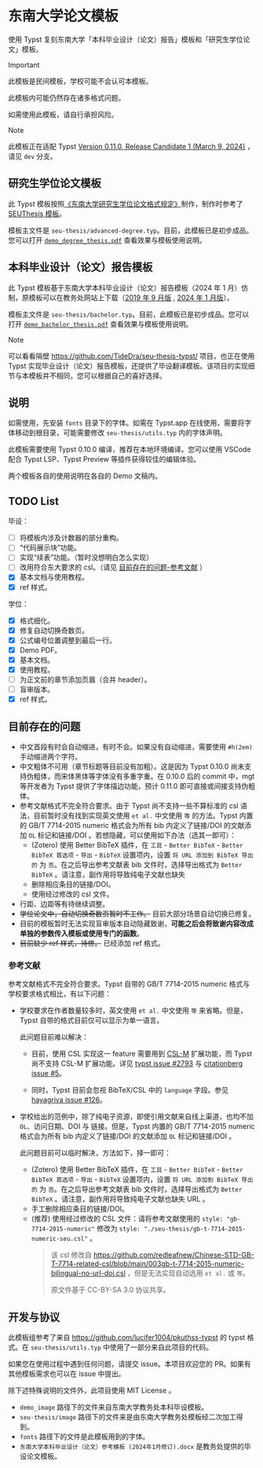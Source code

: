 # 东南大学论文模板

使用 Typst 复刻东南大学「本科毕业设计（论文）报告」模板和「研究生学位论文」模板。

> [!IMPORTANT]
>
> 此模板是民间模板，学校可能不会认可本模板。
>
> 此模板内可能仍然存在诸多格式问题。
>
> 如需使用此模板，请自行承担风险。

> [!NOTE]
>
> 此模板正在适配 Typst [Version 0.11.0, Release Candidate 1 (March 9, 2024)](https://github.com/typst/typst/releases/tag/v0.11.0-rc1) ，请见 `dev` 分支。

## 研究生学位论文模板

此 Typst 模板按照[《东南大学研究生学位论文格式规定》](https://seugs.seu.edu.cn/_upload/article/files/5d/c2/abe9785f44c8b3ea4823f14bfb92/cd829a73-1b86-400d-9bce-2c4b4fdb85b7.pdf)制作，制作时参考了 [SEUThesis 模板](https://ctan.math.utah.edu/ctan/tex-archive/macros/latex/contrib/seuthesis/seuthesis.pdf)。

模板主文件是 `seu-thesis/advanced-degree.typ`。目前，此模板已是初步成品。您可以打开 [`demo_degree_thesis.pdf`](./demo_degree_thesis.pdf) 查看效果与模板使用说明。

## 本科毕业设计（论文）报告模板

此 Typst 模板基于东南大学本科毕业设计（论文）报告模板（2024 年 1 月）仿制，原模板可以在教务处网站上下载（[2019 年 9 月版](https://jwc.seu.edu.cn/2021/1108/c21686a389963/page.htm) , [2024 年 1 月版](https://jwc.seu.edu.cn/2024/0117/c21686a479303/page.htm)）。

模板主文件是 `seu-thesis/bachelor.typ`。目前，此模板已是初步成品。您可以打开 [`demo_bachelor_thesis.pdf`](./demo_bachelor_thesis.pdf) 查看效果与模板使用说明。

> [!NOTE]
>
> 可以看看隔壁 <https://github.com/TideDra/seu-thesis-typst/> 项目，也正在使用 Typst 实现毕业设计（论文）报告模板，还提供了毕设翻译模板。该项目的实现细节与本模板并不相同，您可以根据自己的喜好选择。

## 说明

如需使用，先安装 `fonts` 目录下的字体。如需在 Typst.app 在线使用，需要将字体移动到根目录，可能需要修改 `seu-thesis/utils.typ` 内的字体声明。

此模板需要使用 Typst 0.10.0 编译，推荐在本地环境编译。您可以使用 VSCode 配合 Typst LSP、Typst Preview 等插件获得较佳的编辑体验。

两个模板各自的使用说明在各自的 Demo 文稿内。

## TODO List

毕设：

- [ ] 将模板内涉及计数器的部分重构。
- [ ] “代码展示块”功能。
- [ ] 实现“续表”功能。（暂时没想明白怎么实现）
- [ ] 改用符合东大要求的 csl。（请见 [目前存在的问题-参考文献](#参考文献) ）
- [x] 基本文档与使用教程。
- [x] ref 样式。

学位：

- [x] 格式细化。
- [x] 修复自动切换奇数页。
- [x] 公式编号位置调整到最后一行。
- [x] Demo PDF。
- [x] 基本文档。
- [x] 使用教程。
- [ ] 为正文前的章节添加页眉（合并 header）。
- [ ] 盲审版本。
- [x] ref 样式。

## 目前存在的问题

- 中文首段有时会自动缩进，有时不会。如果没有自动缩进，需要使用 `#h(2em)` 手动缩进两个字符。
- 中文粗体不可用（章节标题等目前没有加粗）。这是因为 Typst 0.10.0 尚未支持伪粗体，而宋体黑体等字体没有多重字重。在 0.10.0 后的 commit 中，mgt 等开发者为 Typst 提供了字体描边功能，预计 0.11.0 即可直接或间接支持伪粗体。
- 参考文献格式不完全符合要求。由于 Typst 尚不支持一些不算标准的 csl 语法，目前暂时没有找到实现英文使用 `et al.` 中文使用 `等` 的方法。Typst 内置的 GB/T 7714-2015 numeric 格式会为所有 bib 内定义了链接/DOI 的文献添加 `OL` 标记和链接/DOI 。若想隐藏，可以使用如下办法（选其一即可）：
  - (Zotero) 使用 Better BibTeX 插件，在 `工具` - `Better BibTeX` - `Better BibTeX 首选项` - `导出` - `BibTeX` 设置项内，设置 `将 URL 添加到 BibTeX 导出的` 为 `否`。在之后导出参考文献表 bib 文件时，选择导出格式为 `Better BibTeX` 。请注意，副作用将导致纯电子文献也缺失
  - 删除相应条目的链接/DOI。
  - 使用经过修改的 csl 文件。
- 行距、边距等有待继续调整。
- ~~学位论文中，自动切换奇数页暂时不工作。~~ 目前大部分场景自动切换已修复。
- 目前的模板暂时无法实现盲审版本自动隐藏致谢，**可能之后会将致谢内容改成单独的参数传入模板或使用专门的函数**。
- ~~目前缺少 ref 样式，待修。~~ 已经添加 ref 格式。

### 参考文献

参考文献格式不完全符合要求。Typst 自带的 GB/T 7714-2015 numeric 格式与学校要求格式相比，有以下问题：

- 学校要求在作者数量较多时，英文使用 `et al.` 中文使用 `等` 来省略。但是，Typst 自带的格式目前仅可以显示为单一语言。

  此问题目前难以解决：

  - 目前，使用 CSL 实现这一 feature 需要用到 [CSL-M](https://citeproc-js.readthedocs.io/en/latest/csl-m/index.html#cs-layout-extension) 扩展功能，而 Typst 尚不支持 CSL-M 扩展功能。详见 [typst issue #2793](https://github.com/typst/typst/issues/2793) 与 [citationberg issue #5](https://github.com/typst/citationberg/issues/5)。

  - 同时，Typst 目前会忽视 BibTeX/CSL 中的 `language` 字段。参见 [hayagriva issue #126](https://github.com/typst/hayagriva/pull/126)。

- 学校给出的范例中，除了纯电子资源，即使引用文献来自线上渠道，也均不加 `OL`、访问日期、DOI 与 链接。但是，Typst 内置的 GB/T 7714-2015 numeric 格式会为所有 bib 内定义了链接/DOI 的文献添加 `OL` 标记和链接/DOI 。

  此问题目前可以临时解决，方法如下，择一即可：

  - (Zotero) 使用 Better BibTeX 插件，在 `工具` - `Better BibTeX` - `Better BibTeX 首选项` - `导出` - `BibTeX` 设置项内，设置 `将 URL 添加到 BibTeX 导出的` 为 `否`。在之后导出参考文献表 bib 文件时，选择导出格式为 `Better BibTeX` 。请注意，副作用将导致纯电子文献也缺失 URL 。
  - 手工删除相应条目的链接/DOI。
  - (推荐) 使用经过修改的 CSL 文件：请将参考文献使用的 `style: "gb-7714-2015-numeric"` 修改为 `style: "./seu-thesis/gb-t-7714-2015-numeric-seu.csl"` 。
    > 该 csl 修改自 <https://github.com/redleafnew/Chinese-STD-GB-T-7714-related-csl/blob/main/003gb-t-7714-2015-numeric-bilingual-no-url-doi.csl> ，但是无法实现自动选用 `et al.` 或 `等`。
    >
    > 原文件基于 CC-BY-SA 3.0 协议共享。

## 开发与协议

此模板组参考了来自 <https://github.com/lucifer1004/pkuthss-typst> 的 typst 格式。在 `seu-thesis/utils.typ` 中使用了一部分来自此项目的代码。

如果您在使用过程中遇到任何问题，请提交 issue。本项目欢迎您的 PR。如果有其他模板需求也可以在 issue 中提出。

除下述特殊说明的文件外，此项目使用 MIT License 。

- `demo_image` 路径下的文件来自东南大学教务处本科毕设模板。
- `seu-thesis/image` 路径下的文件来是由东南大学教务处模板经二次加工得到。
- `fonts` 路径下的文件是此模板用到的字体。
- `东南大学本科毕业设计（论文）参考模板 (2024年1月修订).docx` 是教务处提供的毕设论文模板。
